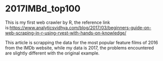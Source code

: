 # 2017IMBd_top100
This is my first web crawler by R, the reference link is:https://www.analyticsvidhya.com/blog/2017/03/beginners-guide-on-web-scraping-in-r-using-rvest-with-hands-on-knowledge/

This article is scrapping the data for the most popular feature films of 2016 from the IMDb website, while my data is 2017, the problems encountered are slightly different with the original example.
